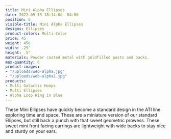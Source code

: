 ```yaml
---
title: Mini Alpha Ellipses
date: 2022-05-15 18:14:00 -04:00
position: 6
visible-title: Mini Alpha Ellipses
designs: Ellipses
product-colors: Multi-Color
price: 45
weight: 450
width: .25"
height: .5"
materials: Powder coated metal with goldfilled posts and backs.
max-quantity: 6
product-images:
- "/uploads/web-alpha.jpg"
- "/uploads/web-alpha2.jpg"
products:
- Multi Galactic Hoops
- Multi Ellipses
- Alpha Loop Ring in Blue
---
```


These Mini Ellipses have quickly become a standard design in the ATI line exploring time and space. These are a miniature version of our standard Ellipses, but still back a punch with that sweet geometric prowess. These sweet mini front facing earrings are lightweight with wide backs to stay nice and sturdy on your ears.